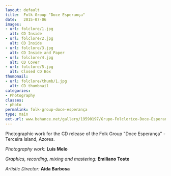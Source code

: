 ```yaml
---
layout: default
title:  Folk Group "Doce Esperança"
date:   2015-07-06
images: 
- url: folclore/1.jpg
  alt: CD Inside
- url: folclore/2.jpg
  alt: CD Inside
- url: folclore/3.jpg
  alt: CD Inside and Paper
- url: folclore/4.jpg
  alt: CD Cover
- url: folclore/5.jpg
  alt: Closed CD Box
thumbnail:
- url: folclore/thumb/1.jpg
  alt: CD thumbnail
categories:
- Photography
classes:
- photo
permalink: folk-group-doce-esperança
type: main
ext-url: www.behance.net/gallery/19590197/Grupo-Folclorico-Doce-Esperanca
---
```

Photographic work for the CD release of the Folk Group "Doce Esperança" - Terceira Island, Azores.

*Photography work:* **Luís Melo**
 
*Graphics, recording, mixing and mastering:* **Emiliano Toste**
 
*Artistic Director:* **Aida Barbosa**